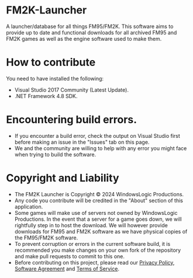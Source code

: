 # FM2K-Launcher
A launcher/database for all things FM95/FM2K. This software aims to provide up to date and functional downloads for all archived FM95 and FM2K games as well as the engine software used to make them.

# How to contribute
You need to have installed the following:
- Visual Studio 2017 Community (Latest Update).
- .NET Framework 4.8 SDK.

# Encountering build errors.
- If you encounter a build error, check the output on Visual Studio first before making an issue in the "Issues" tab on this page.
- We and the community are willing to help with any error you might face when trying to build the software.

# Copyright and Liability
- The FM2K Launcher is Copyright © 2024 WindowsLogic Productions.
- Any code you contribute will be credited in the "About" section of this application.
- Some games will make use of servers not owned by WindowsLogic Productions. In the event that a server for a game goes down, we will rightfully step in to host the download. We will however provide downloads for FM95 and FM2K software as we have physical copies of the FM95/FM2K software.
- To prevent corruption or errors in the current software build, it is recommended you make changes on your own fork of the repository and make pull requests to commit to this one.
- Before contributing on this project, please read our [Privacy Policy](https://windowslogic.co.uk/privacy-policy.php), [Software Agreement](https://windowslogic.co.uk/appagreement.php) and [Terms of Service](https://windowslogic.co.uk/terms.php).
